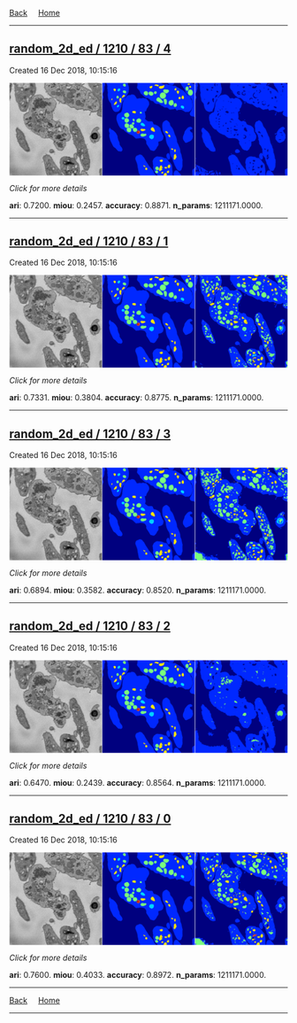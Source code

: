 
[Back](..)&nbsp;&nbsp;&nbsp;&nbsp;&nbsp;[Home](https://leapmanlab.github.io/snapshots)

---

<div class="summary"><a href="4"><h2>random_2d_ed / 1210 / 83 / 4</h2></a><p>Created 16 Dec 2018, 10:15:16
</p><a href="4"><img src="4/media/summary.png" align="center"></a><p>
<i>Click for more details</i>
</p></div>

**ari**: 0.7200. **miou**: 0.2457. **accuracy**: 0.8871. **n_params**: 1211171.0000. 

---

<div class="summary"><a href="1"><h2>random_2d_ed / 1210 / 83 / 1</h2></a><p>Created 16 Dec 2018, 10:15:16
</p><a href="1"><img src="1/media/summary.png" align="center"></a><p>
<i>Click for more details</i>
</p></div>

**ari**: 0.7331. **miou**: 0.3804. **accuracy**: 0.8775. **n_params**: 1211171.0000. 

---

<div class="summary"><a href="3"><h2>random_2d_ed / 1210 / 83 / 3</h2></a><p>Created 16 Dec 2018, 10:15:16
</p><a href="3"><img src="3/media/summary.png" align="center"></a><p>
<i>Click for more details</i>
</p></div>

**ari**: 0.6894. **miou**: 0.3582. **accuracy**: 0.8520. **n_params**: 1211171.0000. 

---

<div class="summary"><a href="2"><h2>random_2d_ed / 1210 / 83 / 2</h2></a><p>Created 16 Dec 2018, 10:15:16
</p><a href="2"><img src="2/media/summary.png" align="center"></a><p>
<i>Click for more details</i>
</p></div>

**ari**: 0.6470. **miou**: 0.2439. **accuracy**: 0.8564. **n_params**: 1211171.0000. 

---

<div class="summary"><a href="0"><h2>random_2d_ed / 1210 / 83 / 0</h2></a><p>Created 16 Dec 2018, 10:15:16
</p><a href="0"><img src="0/media/summary.png" align="center"></a><p>
<i>Click for more details</i>
</p></div>

**ari**: 0.7600. **miou**: 0.4033. **accuracy**: 0.8972. **n_params**: 1211171.0000. 

---

[Back](..)&nbsp;&nbsp;&nbsp;&nbsp;&nbsp;[Home](https://leapmanlab.github.io/snapshots)

---